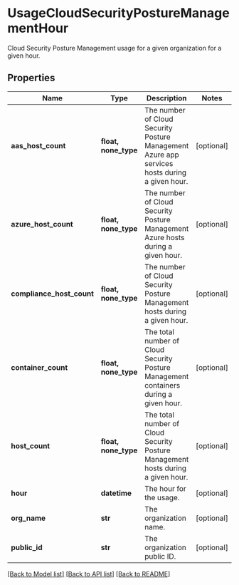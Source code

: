 # UsageCloudSecurityPostureManagementHour

Cloud Security Posture Management usage for a given organization for a given hour.

## Properties

| Name                      | Type                 | Description                                                                                   | Notes      |
| ------------------------- | -------------------- | --------------------------------------------------------------------------------------------- | ---------- |
| **aas_host_count**        | **float, none_type** | The number of Cloud Security Posture Management Azure app services hosts during a given hour. | [optional] |
| **azure_host_count**      | **float, none_type** | The number of Cloud Security Posture Management Azure hosts during a given hour.              | [optional] |
| **compliance_host_count** | **float, none_type** | The number of Cloud Security Posture Management hosts during a given hour.                    | [optional] |
| **container_count**       | **float, none_type** | The total number of Cloud Security Posture Management containers during a given hour.         | [optional] |
| **host_count**            | **float, none_type** | The total number of Cloud Security Posture Management hosts during a given hour.              | [optional] |
| **hour**                  | **datetime**         | The hour for the usage.                                                                       | [optional] |
| **org_name**              | **str**              | The organization name.                                                                        | [optional] |
| **public_id**             | **str**              | The organization public ID.                                                                   | [optional] |

[[Back to Model list]](README.md#documentation-for-models) [[Back to API list]](README.md#documentation-for-api-endpoints) [[Back to README]](README.md)
